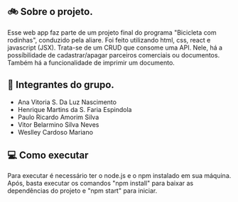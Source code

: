 ## 🚲 Sobre o projeto.

Esse web app faz parte de um projeto final do programa "Bicicleta com rodinhas",
conduzido pela aliare. Foi feito utilizando html, css, react e javascript (JSX).
Trata-se de um CRUD que consome uma API. Nele, há a possíbilidade de
cadastrar/apagar parceiros comerciais ou documentos. Também há a funcionalidade
de imprimir um documento.

## 👥 Integrantes do grupo.

* Ana Vitoria S. Da Luz Nascimento 
* Henrique Martins da S. Faria Espindola 
* Paulo Ricardo Amorim Silva 
* Vitor Belarmino Silva Neves 
* Weslley Cardoso Mariano

## 💻 Como executar

Para executar é necessário ter o node.js e o npm instalado em sua máquina. Após,
basta executar os comandos "npm install" para baixar as dependências do projeto
e "npm start" para iniciar.
